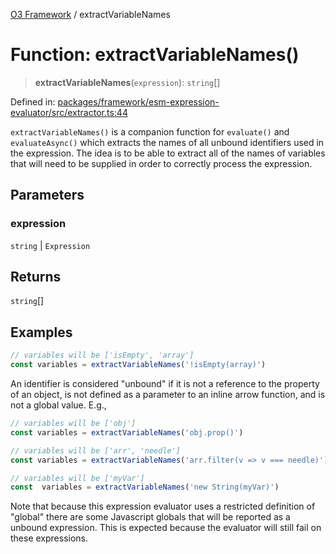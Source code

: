 [O3 Framework](../API.md) / extractVariableNames

# Function: extractVariableNames()

> **extractVariableNames**(`expression`): `string`[]

Defined in: [packages/framework/esm-expression-evaluator/src/extractor.ts:44](https://github.com/habeshabro/openmrs-esm-core/blob/main/packages/framework/esm-expression-evaluator/src/extractor.ts#L44)

`extractVariableNames()` is a companion function for `evaluate()` and `evaluateAsync()` which extracts the
names of all unbound identifiers used in the expression. The idea is to be able to extract all of the names
of variables that will need to be supplied in order to correctly process the expression.

## Parameters

### expression

`string` | `Expression`

## Returns

`string`[]

## Examples

```ts
// variables will be ['isEmpty', 'array']
const variables = extractVariableNames('!isEmpty(array)')
```

An identifier is considered "unbound" if it is not a reference to the property of an object, is not defined
as a parameter to an inline arrow function, and is not a global value. E.g.,

```ts
// variables will be ['obj']
const variables = extractVariableNames('obj.prop()')
```

```ts
// variables will be ['arr', 'needle']
const variables = extractVariableNames('arr.filter(v => v === needle)')
```

```ts
// variables will be ['myVar']
const  variables = extractVariableNames('new String(myVar)')
```

Note that because this expression evaluator uses a restricted definition of "global" there are some Javascript
globals that will be reported as a unbound expression. This is expected because the evaluator will still fail
on these expressions.
